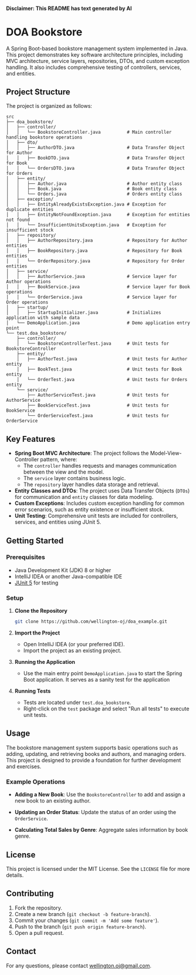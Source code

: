 
#### Disclaimer: This README has text generated by AI

# DOA Bookstore

A Spring Boot-based bookstore management system implemented in Java. This project demonstrates key software architecture principles, including MVC architecture, service layers, repositories, DTOs, and custom exception handling. It also includes comprehensive testing of controllers, services, and entities.

## Project Structure

The project is organized as follows:

```
src
├── doa_bookstore/
│   ├── controller/
│   │   └── BookstoreController.java          # Main controller handling bookstore operations
│   ├── dto/
│   │   ├── AuthorDTO.java                    # Data Transfer Object for Author
│   │   ├── BookDTO.java                      # Data Transfer Object for Book
│   │   └── OrdersDTO.java                    # Data Transfer Object for Orders
│   ├── entity/   
│   │   ├── Author.java                       # Author entity class
│   │   ├── Book.java                         # Book entity class
│   │   └── Orders.java                       # Orders entity class
│   ├── exception/
│   │   ├── EntityAlreadyExistsException.java # Exception for duplicate entities
│   │   ├── EntityNotFoundException.java      # Exception for entities not found
│   │   └── InsufficientUnitsException.java   # Exception for insufficient stock
│   ├── repository/
│   │   ├── AuthorRepository.java             # Repository for Author entities
│   │   ├── BookRepository.java               # Repository for Book entities
│   │   └── OrderRepository.java              # Repository for Order entities
│   ├── service/
│   │   ├── AuthorService.java                # Service layer for Author operations
│   │   ├── BookService.java                  # Service layer for Book operations
│   │   └── OrderService.java                 # Service layer for Order operations  
│   ├── startup/
│   │   ├── StartupInitializer.java           # Initializes application with sample data
│   └── DemoApplication.java                  # Demo application entry point
└── test.doa_bookstore/
    ├── controller/
    │   └── BookstoreControllerTest.java      # Unit tests for BookstoreController
    ├── entity/
    │   ├── AuthorTest.java                   # Unit tests for Author entity
    │   ├── BookTest.java                     # Unit tests for Book entity
    │   └── OrderTest.java                    # Unit tests for Orders entity
    └── service/
        ├── AuthorServiceTest.java            # Unit tests for AuthorService
        ├── BookServiceTest.java              # Unit tests for BookService
        └── OrderServiceTest.java             # Unit tests for OrderService
```

## Key Features

- **Spring Boot MVC Architecture**: The project follows the Model-View-Controller pattern, where:
    - The `controller` handles requests and manages communication between the view and the model.
    - The `service` layer contains business logic.
    - The `repository` layer handles data storage and retrieval.
- **Entity Classes and DTOs**: The project uses Data Transfer Objects (`DTOs`) for communication and `entity` classes for data modeling.
- **Custom Exceptions**: Includes custom exception handling for common error scenarios, such as entity existence or insufficient stock.
- **Unit Testing**: Comprehensive unit tests are included for controllers, services, and entities using JUnit 5.

## Getting Started

### Prerequisites

- Java Development Kit (JDK) 8 or higher
- IntelliJ IDEA or another Java-compatible IDE
- [JUnit 5](https://junit.org/junit5/) for testing

### Setup

1. **Clone the Repository**
   ```bash
   git clone https://github.com/wellington-oj/doa_example.git
   ```

2. **Import the Project**
    - Open IntelliJ IDEA (or your preferred IDE).
    - Import the project as an existing project.

3. **Running the Application**
    - Use the main entry point `DemoApplication.java` to start the Spring Boot application. It serves as a sanity test for the application

4. **Running Tests**
    - Tests are located under `test.doa_bookstore`.
    - Right-click on the `test` package and select "Run all tests" to execute unit tests.

## Usage

The bookstore management system supports basic operations such as adding, updating, and retrieving books and authors, and managing orders.
This project is designed to provide a foundation for further development and exercises.

### Example Operations

- **Adding a New Book**: Use the `BookstoreController` to add and assign a new book to an existing author.

- **Updating an Order Status**: Update the status of an order using the `OrderService`.

- **Calculating Total Sales by Genre**: Aggregate sales information by book genre.

## License

This project is licensed under the MIT License. See the `LICENSE` file for more details.

## Contributing

1. Fork the repository.
2. Create a new branch (`git checkout -b feature-branch`).
3. Commit your changes (`git commit -m 'Add some feature'`).
4. Push to the branch (`git push origin feature-branch`).
5. Open a pull request.

## Contact

For any questions, please contact [wellington.oj@gmail.com](mailto:wellington.oj@gmail.com).

